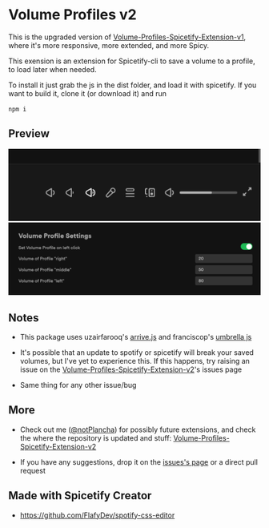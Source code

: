 # Volume Profiles v2

This is the upgraded version of [Volume-Profiles-Spicetify-Extension-v1](https://github.com/notPlancha/Volume-Profiles-Spicetify-Extension-v1), where it's more responsive, more extended, and more Spicy.

This exension is an extension for Spicetify-cli to save a volume to a profile, to load later when needed.

To install it just grab the js in the dist folder, and load it with spicetify. If you want to build it, clone it (or download it) and run

```
npm i
```

## Preview

![buttons](https://github.com/notPlancha/Volume-Profiles-Spicetify-Extension-v2/blob/main/assets/buttons.png)
![settings](https://github.com/notPlancha/Volume-Profiles-Spicetify-Extension-v2/blob/main/assets/settings.png)

## Notes

* This package uses uzairfarooq's [arrive.js](https://github.com/uzairfarooq/arrive) and franciscop's [umbrella js](https://github.com/franciscop/umbrella)

* It's possible that an update to spotify or spicetify will break your saved volumes, but I've yet to experience this. If this happens, try raising an issue on the [Volume-Profiles-Spicetify-Extension-v2](https://github.com/notPlancha/Volume-Profiles-Spicetify-Extension-v2)'s issues page
- Same thing for any other issue/bug

## More

- Check out me ([@notPlancha](https://github.com/notPlancha)) for possibly future extensions, and check the where the repository is updated and stuff: [Volume-Profiles-Spicetify-Extension-v2](https://github.com/notPlancha/Volume-Profiles-Spicetify-Extension-v2)

- If you have any suggestions, drop it on the [issues's page](https://github.com/notPlancha/volume-profiles-spicetify/issues) or a direct pull request

## Made with Spicetify Creator

- https://github.com/FlafyDev/spotify-css-editor